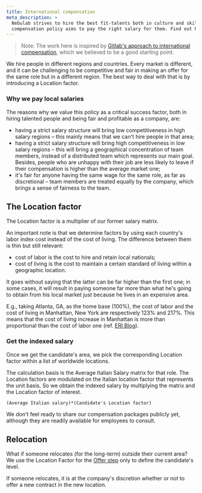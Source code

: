 ```yaml
---
title: International compensation
meta_description: >
  Nebulab strives to hire the best fit-talents both in culture and skill-set. Our international
  compensation policy aims to pay the right salary for them. Find out how we handle this!
---
```


> Note: The work here is inspired by [Gitlab's approach to international compensation](https://about.gitlab.com/handbook/total-rewards/compensation/#paying-local-rates),
> which we believed to be a good starting point.

We hire people in different regions and countries. Every market is different, and it can be
challenging to be competitive and fair in making an offer for the same role but in a different
region. The best way to deal with that is by introducing a Location factor.

### Why we pay local salaries

The reasons why we value this policy as a critical success factor, both in hiring talented people
and being fair and profitable as a company, are:

- having a strict salary structure will bring low competitiveness in high salary regions – this
mainly means that we can't hire people in that area;
- having a strict salary structure will bring high competitiveness in low salary regions – this will
bring a geographical concentration of team members, instead of a distributed team which represents
our main goal. Besides, people who are unhappy with their job are less likely to leave if their
compensation is higher than the average market one;
- it's fair for anyone having the same wage for the same role, as far as discretional – team members
are treated equally by the company, which brings a sense of fairness to the team.

## The Location factor

The Location factor is a multiplier of our former salary matrix.

An important note is that we determine factors by using each country's labor index cost instead of
the cost of living. The difference between them is thin but still relevant:

- cost of labor is the cost to hire and retain local nationals;
- cost of living is the cost to maintain a certain standard of living within a geographic location.

It goes without saying that the latter can be far higher than the first one; in some cases, it will
result in paying someone far more than what he's going to obtain from his local market just because
he lives in an expensive area.

E.g., taking Atlanta, GA, as the home base (100%), the cost of labor and the cost of living in
Manhattan, New York are respectively 123% and 217%. This means that the cost of living increase in
Manhattan is more than proportional than the cost of labor one (ref. [ERI Blog](https://www.erieri.com/blog/post/cost-of-labor-vs-cost-of-living)).

### Get the indexed salary

Once we get the candidate's area, we pick the corresponding Location factor within a list of
worldwide locations.

The calculation basis is the Average Italian Salary matrix for that role. The Location factors are
modulated on the Italian location factor that represents the unit basis. So we obtain the indexed
salary by multiplying the matrix and the Location factor of interest.

```
(Average Italian salary)*(Candidate's Location factor)
```

We don't feel ready to share our compensation packages publicly yet, although they are readily
available for employees to consult.

## Relocation

What if someone relocates (for the long-term) outside their current area? We use the Location Factor
for the [Offer step](https://playbook.nebulab.it/people-ops/hiring/#offer) only to define the
candidate's level.

If someone relocates, it is at the company's discretion whether or not to offer a new contract in
the new location.
